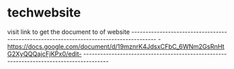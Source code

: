 # techwebsite
visit link to get the document to of website               ---------------------------------------------------------------------------------------
                                                           - https://docs.google.com/document/d/19mznrK4JdsxCFbC_6WNm2GsRnHtG2XyQQQajcFjKPx0/edit- 
                                                           ---------------------------------------------------------------------------------------
